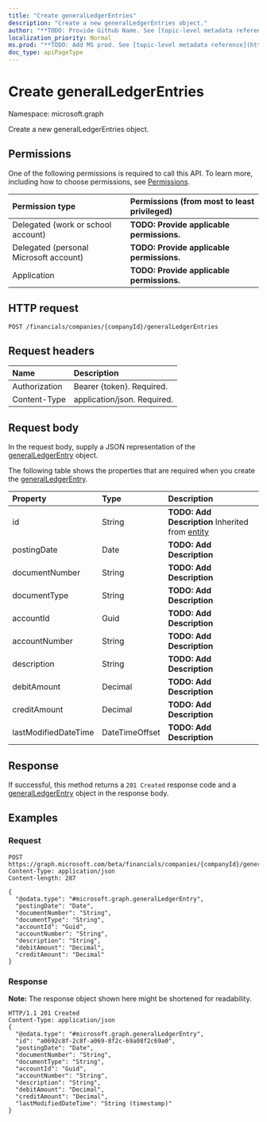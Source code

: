 ```yaml
---
title: "Create generalLedgerEntries"
description: "Create a new generalLedgerEntries object."
author: "**TODO: Provide Github Name. See [topic-level metadata reference](https://msgo.azurewebsites.net/add/document/guidelines/metadata.html#topic-level-metadata)**"
localization_priority: Normal
ms.prod: "**TODO: Add MS prod. See [topic-level metadata reference](https://msgo.azurewebsites.net/add/document/guidelines/metadata.html#topic-level-metadata)**"
doc_type: apiPageType
---
```


# Create generalLedgerEntries

Namespace: microsoft.graph

Create a new generalLedgerEntries object.

## Permissions
One of the following permissions is required to call this API. To learn more, including how to choose permissions, see [Permissions](/concepts/permissions-reference.md).

|Permission type|Permissions (from most to least privileged)|
|:---|:---|
|Delegated (work or school account)|**TODO: Provide applicable permissions.**|
|Delegated (personal Microsoft account)|**TODO: Provide applicable permissions.**|
|Application|**TODO: Provide applicable permissions.**|

## HTTP request

<!-- {
  "blockType": "ignored"
}
-->
``` http
POST /financials/companies/{companyId}/generalLedgerEntries
```

## Request headers
|Name|Description|
|:---|:---|
|Authorization|Bearer {token}. Required.|
|Content-Type|application/json. Required.|

## Request body
In the request body, supply a JSON representation of the [generalLedgerEntry](../resources/generalledgerentry.md) object.

The following table shows the properties that are required when you create the [generalLedgerEntry](../resources/generalledgerentry.md).

|Property|Type|Description|
|:---|:---|:---|
|id|String|**TODO: Add Description** Inherited from [entity](../resources/entity.md)|
|postingDate|Date|**TODO: Add Description**|
|documentNumber|String|**TODO: Add Description**|
|documentType|String|**TODO: Add Description**|
|accountId|Guid|**TODO: Add Description**|
|accountNumber|String|**TODO: Add Description**|
|description|String|**TODO: Add Description**|
|debitAmount|Decimal|**TODO: Add Description**|
|creditAmount|Decimal|**TODO: Add Description**|
|lastModifiedDateTime|DateTimeOffset|**TODO: Add Description**|



## Response

If successful, this method returns a `201 Created` response code and a [generalLedgerEntry](../resources/generalledgerentry.md) object in the response body.

## Examples

### Request
<!-- {
  "blockType": "request",
  "name": "create_generalledgerentry_from_"
}
-->
``` http
POST https://graph.microsoft.com/beta/financials/companies/{companyId}/generalLedgerEntries
Content-Type: application/json
Content-length: 287

{
  "@odata.type": "#microsoft.graph.generalLedgerEntry",
  "postingDate": "Date",
  "documentNumber": "String",
  "documentType": "String",
  "accountId": "Guid",
  "accountNumber": "String",
  "description": "String",
  "debitAmount": "Decimal",
  "creditAmount": "Decimal"
}
```

### Response
**Note:** The response object shown here might be shortened for readability.
<!-- {
  "blockType": "response",
  "truncated": true,
  "@odata.type": "microsoft.graph.generalledgerentry"
}
-->
``` http
HTTP/1.1 201 Created
Content-Type: application/json
{
  "@odata.type": "#microsoft.graph.generalLedgerEntry",
  "id": "a0692c8f-2c8f-a069-8f2c-69a08f2c69a0",
  "postingDate": "Date",
  "documentNumber": "String",
  "documentType": "String",
  "accountId": "Guid",
  "accountNumber": "String",
  "description": "String",
  "debitAmount": "Decimal",
  "creditAmount": "Decimal",
  "lastModifiedDateTime": "String (timestamp)"
}
```

